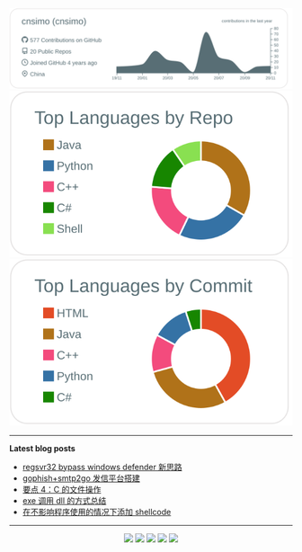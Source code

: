 <p  align="center">
  <!-- <img src="https://visitor-badge.glitch.me/badge?page_id=cnsimo.cnsimo" alt="visitor count"/></br> -->
  <!-- <img src="https://github-readme-stats.vercel.app/api/?username=cnsimo&show_icons=true&title_color=fffffff&icon_color=000000&text_color=000000" alt="github stats"/></br> -->
  <img src="https://raw.githubusercontent.com/cnsimo/cnsimo/main/profile-summary-card-output/default/0-profile-details.svg" alt="github stats"></br>
  <img src="https://raw.githubusercontent.com/cnsimo/cnsimo/main/profile-summary-card-output/default/1-repos-per-language.svg">
  <img src="https://raw.githubusercontent.com/cnsimo/cnsimo/main/profile-summary-card-output/default/2-most-commit-language.svg"></br></p>

---

**Latest blog posts**
<!-- BLOG-POST-LIST:START -->
- [regsvr32 bypass windows defender 新思路](https://scriptboy.cn/p/using-scrobj-without-regsvr32-bypass-defender/)
- [gophish+smtp2go 发信平台搭建](https://scriptboy.cn/p/smtp2go_and_gophish/)
- [要点 4：C 的文件操作](https://scriptboy.cn/p/c-file-operation/)
- [exe 调用 dll 的方式总结](https://scriptboy.cn/p/exe-call-dll/)
- [在不影响程序使用的情况下添加 shellcode](https://scriptboy.cn/p/backdooring-portable-executables-pe-with-shellcode/)
<!-- BLOG-POST-LIST:END -->

---

<p  align="center">
<a href= "https://scriptboy.cn/"><img src="https://img.icons8.com/material-outlined/26/000000/ball-point-pen.png"/></a>
<a href= "https://www.linkedin.com/in/cnsimo/"><img src="https://img.icons8.com/material-outlined/30/000000/linkedin.png"/></a>
<a href= "https://www.youtube.com/c/cnsimo"><img src="https://img.icons8.com/material-outlined/30/000000/youtube.png"/></a>
<a href= "https://dev.to/cnsimo"><img src="https://img.icons8.com/windows/32/000000/dev.png"/></a>
<a href= "https://twitter.com/cnsimo"><img src="https://img.icons8.com/material-outlined/30/000000/twitter.png"/></a>
</p>
